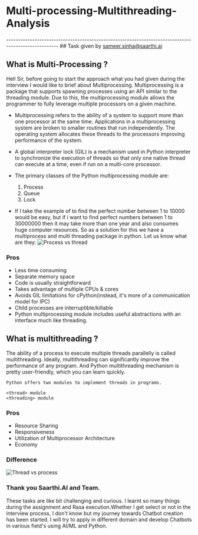# Multi-processing-Multithreading-Analysis
---------------------------------------------------------------------------------------------------- ## Task given by sameer.sinha@saarthi.ai
## What is Multi-Processing ?
Hell Sir, before going to start the approach what you had given during the interview I would like to brief about Multiprocessing. Multiprocessing is a package that supports spawning processes using an API similar to the threading module. Due to this, the multiprocessing module allows the programmer to fully leverage multiple processors on a given machine. 
* Multiprocessing refers to the ability of a system to support more than one processor at the same time. Applications in a multiprocessing system are broken to smaller routines that run independently. The operating system allocates these threads to the processors improving performance of the system.
* A global interpreter lock (GIL) is a mechanism used in Python interpreter to synchronize the execution of threads so that only one native thread can execute at a time, even if run on a multi-core processor.
* The primary classes of the Python multiprocessing module are:

  1. Process
  2. Queue
  3. Lock
 * If I take the example of to find the perfect number between 1 to 10000 would be easy, but if i want to find perfect numbers between 1 to 30000000 then it may take more than one year and also consumes huge computer resources. So as a solution for this we have a multiprocess and multi threading package in python. Let us know what are they:
 ![Process vs thread](https://user-images.githubusercontent.com/85961223/146666604-7eceee1d-d41b-480b-994a-68726b93ecf8.png)
 ### Pros
* Less time consuming
* Separate memory space
* Code is usually straightforward
* Takes advantage of multiple CPUs & cores
* Avoids GIL limitations for cPython(instead, it's more of a communication model for IPC)
* Child processes are interruptible/killable
* Python multiprocessing module includes useful abstractions with an interface much like threading.
## What is multithreading ?
The ability of a process to execute multiple threads parallelly is called multithreading. Ideally, multithreading can significantly improve the performance of any program. And Python multithreading mechanism is pretty user-friendly, which you can learn quickly.

    Python offers two modules to implement threads in programs.
    
    <thread> module 
    <threading> module
### Pros
* Resource Sharing
* Responsiveness
* Utilization of Multiprocessor Architecture
* Economy
### Difference

![Thread vs process](https://user-images.githubusercontent.com/85961223/146673128-0f5fb9aa-d7fb-48df-a367-c997ff29d295.jpg)


### Thank you Saarthi.AI and Team. 
These tasks are like bit challenging and curious. I learnt so many things during the assignment and Rasa execution.Whether I get select or not in the interview process, I don't know but my journey towards Chatbot creation has been started. I will try to apply in different domain and develop Chatbots in various field's using AI/ML and Python.

